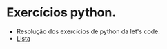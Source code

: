 # Exercícios python.

- Resolução dos exercícios de python da let's code.
- [Lista](https://cdn.discordapp.com/attachments/1020018497662750801/1020018500556824616/Python_Lista_de_exercicios__Desafio.pdf)

